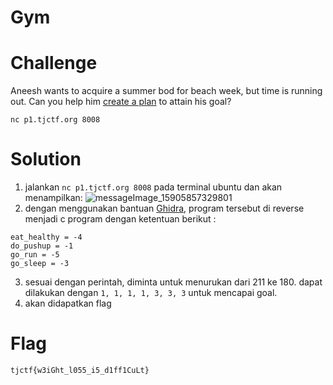 # Gym

# Challenge
Aneesh wants to acquire a summer bod for beach week, but time is running out. Can you help him [create a plan](https://static.tjctf.org/bed9d7b7327958dab4d07b06772a032f3e97455e310956558579e8838762b5e2_gym) to attain his goal?

```nc p1.tjctf.org 8008```

# Solution
1. jalankan ```nc p1.tjctf.org 8008``` pada terminal ubuntu dan akan menampilkan: ![messageImage_15905857329801](https://user-images.githubusercontent.com/55181778/83024062-fcacbf80-a057-11ea-80a0-d03389600fdb.jpg)
2. dengan menggunakan bantuan [Ghidra](https://ghidra-sre.org/), program tersebut di reverse menjadi c program dengan ketentuan berikut :
```
eat_healthy = -4
do_pushup = -1
go_run = -5
go_sleep = -3
```
3. sesuai dengan perintah, diminta untuk menurukan dari 211 ke 180. dapat dilakukan dengan ```1, 1, 1, 1, 3, 3, 3``` untuk mencapai goal.
4. akan didapatkan flag

# Flag
```tjctf{w3iGht_l055_i5_d1ff1CuLt}```

